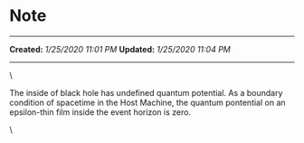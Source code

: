 Note
====

  -------------- ----------------------
  **Created:**   *1/25/2020 11:01 PM*
  **Updated:**   *1/25/2020 11:04 PM*
  -------------- ----------------------

\

The inside of black hole has undefined quantum potential. As a boundary
condition of spacetime in the Host Machine, the quantum pontential on an
epsilon-thin film inside the event horizon is zero.

\

 
